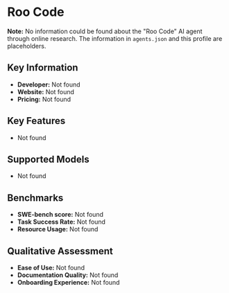 # Roo Code

**Note:** No information could be found about the "Roo Code" AI agent through online research. The information in `agents.json` and this profile are placeholders.

## Key Information

- **Developer:** Not found
- **Website:** Not found
- **Pricing:** Not found

## Key Features

- Not found

## Supported Models

- Not found

## Benchmarks

- **SWE-bench score:** Not found
- **Task Success Rate:** Not found
- **Resource Usage:** Not found

## Qualitative Assessment

- **Ease of Use:** Not found
- **Documentation Quality:** Not found
- **Onboarding Experience:** Not found
